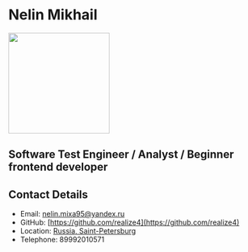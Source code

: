 # Nelin Mikhail
<img src="https://sun9-63.userapi.com/impg/VYRL9_KYNawdyyAlDhOTvXEVYwOOkaiTLeR-wQ/nCTly6Nm0c8.jpg?size=810x1080&quality=95&sign=cbea163c9f34ba37463e80c43b16800b&type=album" width="200" height="200">

## Software Test Engineer / Analyst /  Beginner frontend developer

## Contact Details 

* Email: [nelin.mixa95@yandex.ru](mailto:nelin.mixa95@yandex.ru)
* GitHub: [https://github.com/realize4](https://github.com/realize4)
* Location: [Russia, Saint-Petersburg](https://ru.wikipedia.org/wiki/%D0%A1%D0%B0%D0%BD%D0%BA%D1%82-%D0%9F%D0%B5%D1%82%D0%B5%D1%80%D0%B1%D1%83%D1%80%D0%B3)
* Telephone: 89992010571
